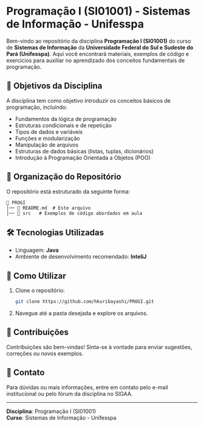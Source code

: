 # Programação I (SI01001) - Sistemas de Informação - Unifesspa

Bem-vindo ao repositório da disciplina **Programação I (SI01001)** do curso de **Sistemas de Informação** da **Universidade Federal do Sul e Sudeste do Pará (Unifesspa)**. Aqui você encontrará materiais, exemplos de código e exercícios para auxiliar no aprendizado dos conceitos fundamentais de programação.

## 📌 Objetivos da Disciplina
A disciplina tem como objetivo introduzir os conceitos básicos de programação, incluindo:
- Fundamentos da lógica de programação
- Estruturas condicionais e de repetição
- Tipos de dados e variáveis
- Funções e modularização
- Manipulação de arquivos
- Estruturas de dados básicas (listas, tuplas, dicionários)
- Introdução à Programação Orientada a Objetos (POO)

## 📂 Organização do Repositório
O repositório está estruturado da seguinte forma:

```
📁 PROGI
│── 📄 README.md  # Este arquivo
│── 📁 src   # Exemplos de código abordados em aula
```

## 🛠️ Tecnologias Utilizadas
- Linguagem: **Java**
- Ambiente de desenvolvimento recomendado: **InteliJ**

## 📖 Como Utilizar
1. Clone o repositório:
   ```sh
   git clone https://github.com/hkuribayashi/PROGI.git
   ```
2. Navegue até a pasta desejada e explore os arquivos.

## 🤝 Contribuições
Contribuições são bem-vindas! Sinta-se à vontade para enviar sugestões, correções ou novos exemplos.

## 📢 Contato
Para dúvidas ou mais informações, entre em contato pelo e-mail institucional ou pelo fórum da disciplina no SIGAA.

---
**Disciplina**: Programação I (SI01001)  
**Curso**: Sistemas de Informação - Unifesspa  

